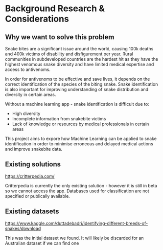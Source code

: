 # Background Research & Considerations

## Why we want to solve this problem

Snake bites are a significant issue around the world, causing 100k deaths and 400k victims of disability and disfigurement per year. Rural communities in subdeveloped countries are the hardest hit as they have the highest venomous snake diversity and have limited medical expertise and access to antivenoms.

In order for antivenoms to be effective and save lives, it depends on the correct identification of the species of the biting snake. Snake identification is also important for improving understanding of snake distribution and diversity in certain areas.

Without a machine learning app - snake identification is difficult due to:
- High diversity
- Incomplete information from snakebite victims
- Lack of knowledge or resources by medical professionals in certain areas

This project aims to expore how Machine Learning can be applied to snake identification in order to minimise erroneous and delayed medical actions and improve snakebite data.

## Existing solutions

https://critterpedia.com/

Critterpedia is currently the only existing solution - however it is still in beta so we cannot access the app.
Databases used for classification are not specified or publically available.

## Existing datasets

https://www.kaggle.com/duttadebadri/identifying-different-breeds-of-snakes/download

This was the initial dataset we found. It will likely be discarded for an Australian dataset if we can find one
